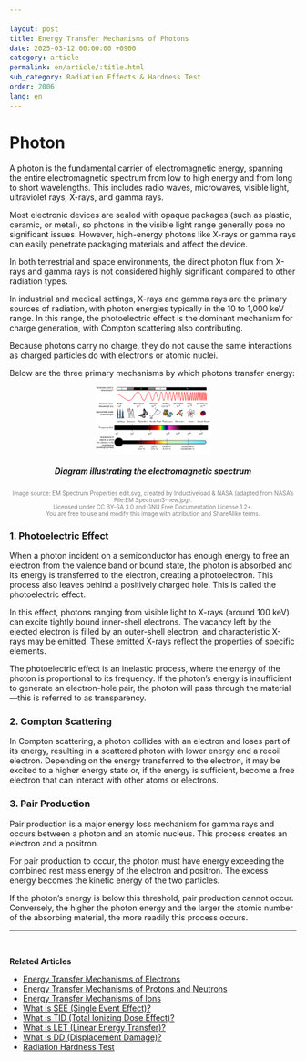 ```yaml
---

layout: post
title: Energy Transfer Mechanisms of Photons
date: 2025-03-12 00:00:00 +0900
category: article
permalink: en/article/:title.html
sub_category: Radiation Effects & Hardness Test
order: 2006
lang: en
---
```


# Photon

A photon is the fundamental carrier of electromagnetic energy, spanning the entire electromagnetic spectrum from low to high energy and from long to short wavelengths. This includes radio waves, microwaves, visible light, ultraviolet rays, X-rays, and gamma rays.

Most electronic devices are sealed with opaque packages (such as plastic, ceramic, or metal), so photons in the visible light range generally pose no significant issues. However, high-energy photons like X-rays or gamma rays can easily penetrate packaging materials and affect the device.

In both terrestrial and space environments, the direct photon flux from X-rays and gamma rays is not considered highly significant compared to other radiation types.

In industrial and medical settings, X-rays and gamma rays are the primary sources of radiation, with photon energies typically in the 10 to 1,000 keV range. In this range, the photoelectric effect is the dominant mechanism for charge generation, with Compton scattering also contributing.

Because photons carry no charge, they do not cause the same interactions as charged particles do with electrons or atomic nuclei.

Below are the three primary mechanisms by which photons transfer energy:

<p align="center"> <img src="/assets/Articles/선스펙트럼.png" alt="Diagram illustrating the electromagnetic spectrum" style="width: 40%;"> </p>
<!-- Image description -->
<div align="center">
<h5>Diagram illustrating the electromagnetic spectrum</h5>
</div>
<div align="center" style="font-size: 10px; color: gray; ">
  Image source: EM Spectrum Properties edit.svg, created by Inductiveload & NASA (adapted from NASA’s File:EM Spectrum3-new.jpg).<br>
Licensed under CC BY-SA 3.0 and GNU Free Documentation License 1.2+.<br>
You are free to use and modify this image with attribution and ShareAlike terms.
</div>

### 1. Photoelectric Effect

When a photon incident on a semiconductor has enough energy to free an electron from the valence band or bound state, the photon is absorbed and its energy is transferred to the electron, creating a photoelectron. This process also leaves behind a positively charged hole. This is called the photoelectric effect.

In this effect, photons ranging from visible light to X-rays (around 100 keV) can excite tightly bound inner-shell electrons. The vacancy left by the ejected electron is filled by an outer-shell electron, and characteristic X-rays may be emitted. These emitted X-rays reflect the properties of specific elements.

The photoelectric effect is an inelastic process, where the energy of the photon is proportional to its frequency. If the photon’s energy is insufficient to generate an electron-hole pair, the photon will pass through the material—this is referred to as transparency.

### 2. Compton Scattering

In Compton scattering, a photon collides with an electron and loses part of its energy, resulting in a scattered photon with lower energy and a recoil electron. Depending on the energy transferred to the electron, it may be excited to a higher energy state or, if the energy is sufficient, become a free electron that can interact with other atoms or electrons.

### 3. Pair Production

Pair production is a major energy loss mechanism for gamma rays and occurs between a photon and an atomic nucleus. This process creates an electron and a positron.

For pair production to occur, the photon must have energy exceeding the combined rest mass energy of the electron and positron. The excess energy becomes the kinetic energy of the two particles.

If the photon’s energy is below this threshold, pair production cannot occur. Conversely, the higher the photon energy and the larger the atomic number of the absorbing material, the more readily this process occurs.

---

<br/> <!-- Line break -->

**Related Articles**

* [Energy Transfer Mechanisms of Electrons](/en/article/22.electrons.html)
* [Energy Transfer Mechanisms of Protons and Neutrons](/en/article/23.Nucleons.html)
* [Energy Transfer Mechanisms of Ions](/en/article/24.ions.html)
* [What is SEE (Single Event Effect)?](/en/article/1.-SEE.html)
* [What is TID (Total Ionizing Dose Effect)?](/en/article/7.TID.html)
* [What is LET (Linear Energy Transfer)?](/en/article/6.LET.html)
* [What is DD (Displacement Damage)?](/en/article/18.DD.html)
* [Radiation Hardness Test](/en/article/3.방사선-내성-평가.html)

